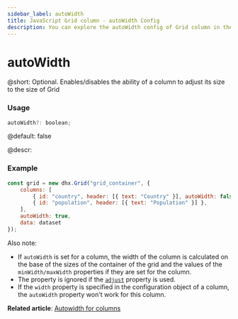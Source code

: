```yaml
---
sidebar_label: autoWidth
title: JavaScript Grid column - autoWidth Config 
description: You can explore the autoWidth config of Grid column in the documentation of the DHTMLX JavaScript UI library. Browse developer guides and API reference, try out code examples and live demos, and download a free 30-day evaluation version of DHTMLX Suite.
---
```


# autoWidth

@short: Optional. Enables/disables the ability of a column to adjust its size to the size of Grid

### Usage

~~~jsx
autoWidth?: boolean;
~~~

@default: false

@descr:
### Example

~~~jsx
const grid = new dhx.Grid("grid_container", {
    columns: [
        { id: "country", header: [{ text: "Country" }], autoWidth: false },
        { id: "population", header: [{ text: "Population" }] },
    ],
    autoWidth: true,
    data: dataset
});
~~~

Also note:

- If `autoWidth` is set for a column, the width of the column is calculated on the base of the sizes of the container of the grid and the values of the `minWidth/maxWidth` properties if they are set for the column.
- The property is ignored if the [`adjust`](grid/configuration.md#autosize-for-columns) property is used.
- If the `width` property is specified in the configuration object of a column, the `autoWidth` property won't work for this column.

**Related article**: [Autowidth for columns](grid/configuration.md/#autowidth-for-columns)